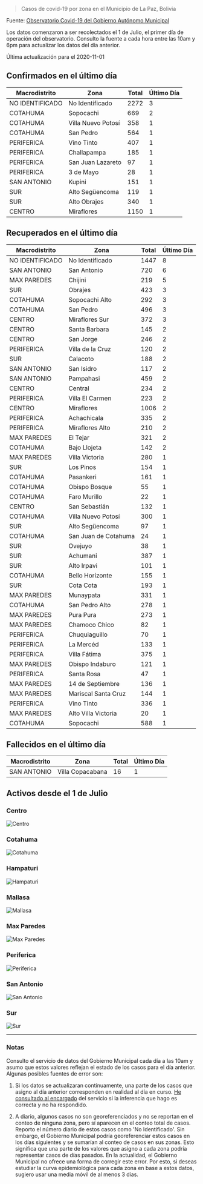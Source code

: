 > Casos de covid-19 por zona en el Municipio de La Paz, Bolivia

Fuente: [Observatorio Covid-19 del Gobierno Autónomo Municipal](http://observatoriocovid19.lapaz.bo/observatorio/index.php/datos-abiertos-covid)

Los datos comenzaron a ser recolectados el 1 de Julio, el primer día de operación del observatorio. Consulto la fuente a cada hora entre las 10am y 6pm para actualizar los datos del día anterior.

Última actualización para el 2020-11-01

## Confirmados en el último día

| Macrodistrito   | Zona               |   Total |   Último Día |
|-----------------|--------------------|---------|--------------|
| NO IDENTIFICADO | No Identificado    |    2272 |            3 |
| COTAHUMA        | Sopocachi          |     669 |            2 |
| COTAHUMA        | Villa Nuevo Potosí |     358 |            1 |
| COTAHUMA        | San Pedro          |     564 |            1 |
| PERIFERICA      | Vino Tinto         |     407 |            1 |
| PERIFERICA      | Challapampa        |     185 |            1 |
| PERIFERICA      | San Juan Lazareto  |      97 |            1 |
| PERIFERICA      | 3 de Mayo          |      28 |            1 |
| SAN ANTONIO     | Kupini             |     151 |            1 |
| SUR             | Alto Següencoma    |     119 |            1 |
| SUR             | Alto Obrajes       |     340 |            1 |
| CENTRO          | Miraflores         |    1150 |            1 |

## Recuperados en el último día

| Macrodistrito   | Zona                 |   Total |   Último Día |
|-----------------|----------------------|---------|--------------|
| NO IDENTIFICADO | No Identificado      |    1447 |            8 |
| SAN ANTONIO     | San Antonio          |     720 |            6 |
| MAX PAREDES     | Chijini              |     219 |            5 |
| SUR             | Obrajes              |     423 |            3 |
| COTAHUMA        | Sopocachi Alto       |     292 |            3 |
| COTAHUMA        | San Pedro            |     496 |            3 |
| CENTRO          | Miraflores Sur       |     372 |            3 |
| CENTRO          | Santa Barbara        |     145 |            2 |
| CENTRO          | San Jorge            |     246 |            2 |
| PERIFERICA      | Villa de la Cruz     |     120 |            2 |
| SUR             | Calacoto             |     188 |            2 |
| SAN ANTONIO     | San Isidro           |     117 |            2 |
| SAN ANTONIO     | Pampahasi            |     459 |            2 |
| CENTRO          | Central              |     234 |            2 |
| PERIFERICA      | Villa El Carmen      |     223 |            2 |
| CENTRO          | Miraflores           |    1006 |            2 |
| PERIFERICA      | Achachicala          |     335 |            2 |
| PERIFERICA      | Miraflores Alto      |     210 |            2 |
| MAX PAREDES     | El Tejar             |     321 |            2 |
| COTAHUMA        | Bajo Llojeta         |     142 |            2 |
| MAX PAREDES     | Villa Victoria       |     280 |            1 |
| SUR             | Los Pinos            |     154 |            1 |
| COTAHUMA        | Pasankeri            |     161 |            1 |
| COTAHUMA        | Obispo Bosque        |      55 |            1 |
| COTAHUMA        | Faro Murillo         |      22 |            1 |
| CENTRO          | San Sebastián        |     132 |            1 |
| COTAHUMA        | Villa Nuevo Potosí   |     300 |            1 |
| SUR             | Alto Següencoma      |      97 |            1 |
| COTAHUMA        | San Juan de Cotahuma |      24 |            1 |
| SUR             | Ovejuyo              |      38 |            1 |
| SUR             | Achumani             |     387 |            1 |
| SUR             | Alto Irpavi          |     101 |            1 |
| COTAHUMA        | Bello Horizonte      |     155 |            1 |
| SUR             | Cota Cota            |     193 |            1 |
| MAX PAREDES     | Munaypata            |     331 |            1 |
| COTAHUMA        | San Pedro Alto       |     278 |            1 |
| MAX PAREDES     | Pura Pura            |     273 |            1 |
| MAX PAREDES     | Chamoco Chico        |      82 |            1 |
| PERIFERICA      | Chuquiaguillo        |      70 |            1 |
| PERIFERICA      | La Mercéd            |     133 |            1 |
| PERIFERICA      | Villa Fátima         |     375 |            1 |
| MAX PAREDES     | Obispo Indaburo      |     121 |            1 |
| PERIFERICA      | Santa Rosa           |      47 |            1 |
| MAX PAREDES     | 14 de Septiembre     |     136 |            1 |
| MAX PAREDES     | Mariscal Santa Cruz  |     144 |            1 |
| PERIFERICA      | Vino Tinto           |     336 |            1 |
| MAX PAREDES     | Alto Villa Victoria  |      20 |            1 |
| COTAHUMA        | Sopocachi            |     588 |            1 |

## Fallecidos en el último día

| Macrodistrito   | Zona             |   Total |   Último Día |
|-----------------|------------------|---------|--------------|
| SAN ANTONIO     | Villa Copacabana |      16 |            1 |

## Activos desde el 1 de Julio

### Centro

![Centro](plots/activos_centro.png)

### Cotahuma

![Cotahuma](plots/activos_cotahuma.png)

### Hampaturi

![Hampaturi](plots/activos_hampaturi.png)

### Mallasa

![Mallasa](plots/activos_mallasa.png)

### Max Paredes

![Max Paredes](plots/activos_max_paredes.png)

### Periferica

![Periferica](plots/activos_periferica.png)

### San Antonio

![San Antonio](plots/activos_san_antonio.png)

### Sur

![Sur](plots/activos_sur.png)

---

### Notas

Consulto el servicio de datos del Gobierno Municipal cada día a las 10am y asumo que estos valores reflejan el estado de los casos para el día anterior. Algunas posibles fuentes de error son:

1. Si los datos se actualizaran contínuamente, una parte de los casos que asigno al día anterior corresponden en realidad al día en curso. [He consultado al encargado](https://twitter.com/mauforonda/status/1278727234765959168) del servicio si la inferencia que hago es correcta y no ha respondido.

2. A diario, algunos casos no son georeferenciados y no se reportan en el conteo de ninguna zona, pero sí aparecen en el conteo total de casos. Reporto el número diario de estos casos como 'No Identificado'.  Sin embargo, el Gobierno Municipal podría georeferenciar estos casos en los días siguientes y se sumarían al conteo de casos en sus zonas. Esto significa que una parte de los valores que asigno a cada zona podría representar casos de días pasados. En la actualidad, el Gobierno Municipal no ofrece una forma de corregir este error. Por esto, si deseas estudiar la curva epidemiológica para cada zona en base a estos datos, sugiero usar una media móvil de al menos 3 días.